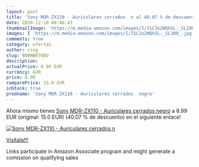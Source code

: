 ```yaml
---
layout: post
title: 'Sony MDR-ZX110 - Auriculares cerrados  n al 40.07 % de descuento'
date: 2020-12-10 08:48:43
thumbnailImage: 'https://m.media-amazon.com/images/I/31CJo2WQhSL._SL200_.jpg'
images: [ 'https://m.media-amazon.com/images/I/31CJo2WQhSL._SL200_.jpg' ]
comments: true
category: ofertas
author: ring
slug: B00NBR70DO
description:
actualPrice: 8.99 EUR
currency: EUR
price: 8.99
comparePrice: 15.0 EUR
inStock: true
prodname: 'Sony MDR-ZX110 - Auriculares cerrados  negro'
---
```


Ahora mismo tienes [Sony MDR-ZX110 - Auriculares cerrados  negro](https://www.amazon.es/dp/B00NBR70DO/?tag=tolees-21) a 8.99 EUR (original: 15.0 EUR) (40.07 %  de descuento) en el siguiente enlace!

[![Sony MDR-ZX110 - Auriculares cerrados  n](https://m.media-amazon.com/images/I/31CJo2WQhSL._SL200_.jpg)](https://www.amazon.es/dp/B00NBR70DO/?tag=tolees-21)

[Visítala!!!](https://www.amazon.es/dp/B00NBR70DO/?tag=tolees-21)

Links participate in Amazon Associate program and might generate a comission on qualifying sales

